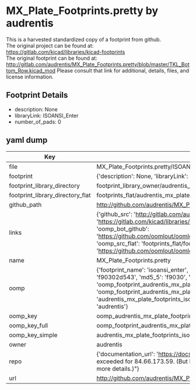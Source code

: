 # MX_Plate_Footprints.pretty by audrentis  
This is a harvested standardized copy of a footprint from github.  
The original project can be found at:  
https://gitlab.com/kicad/libraries/kicad-footprints  
The original footprint can be found at:
http://gitlab.com/audrentis/MX_Plate_Footprints.pretty/blob/master/TKL_Bottom_Row.kicad_mod
Please consult that link for additional, details, files, and license information.  
## Footprint Details
* description: None  
* libraryLink: ISOANSI_Enter  
* number_of_pads: 0  
## yaml dump  
| Key | Value |  
| --- | --- |  
| file | MX_Plate_Footprints.pretty/ISOANSI_Enter.kicad_mod |  
| footprint | {'description': None, 'libraryLink': 'ISOANSI_Enter', 'number_of_pads': 0} |  
| footprint_library_directory | footprint_library_owner/audrentis_MX_Plate_Footprints.pretty |  
| footprint_library_directory_flat | footprints_flat/audrentis_mx_plate_footprints_isoansi_enter/working |  
| github_path | http://github.com/audrentis/MX_Plate_Footprints.pretty/blob/master/ISOANSI_Enter.kicad_mod |  
| links | {'github_src': 'http://gitlab.com/audrentis/MX_Plate_Footprints.pretty/blob/master/TKL_Bottom_Row.kicad_mod', 'github_src_repo': 'https://gitlab.com/kicad/libraries/kicad-footprints', 'oomp_bot': 'footprints/audrentis_mx_plate_footprints_isoansi_enter/working', 'oomp_bot_github': 'https://github.com/oomlout/oomlout_oomp_footprint_bot/tree/main/footprints/audrentis_mx_plate_footprints_isoansi_enter/working', 'oomp_src_flat': 'footprints_flat/footprints_flat/audrentis_mx_plate_footprints_isoansi_enter/working', 'oomp_src_flat_github': 'https://github.com/oomlout/oomlout_oomp_footprint_src/tree/main/footprints_flat/audrentis_mx_plate_footprints_isoansi_enter/working'} |  
| name | MX_Plate_Footprints.pretty |  
| oomp | {'footprint_name': 'isoansi_enter', 'library_name': 'mx_plate_footprints', 'md5': 'f90302d54377ba249aa25e020ddcbb00', 'md5_10': 'f90302d543', 'md5_5': 'f9030', 'md5_6': 'f90302', 'oomp_key': 'oomp_audrentis_mx_plate_footprints_isoansi_enter', 'oomp_key_extra': 'oomp_footprint_audrentis_mx_plate_footprints_isoansi_enter', 'oomp_key_full': 'oomp_footprint_audrentis_mx_plate_footprints_isoansi_enter_f90302', 'oomp_key_simple': 'audrentis_mx_plate_footprints_isoansi_enter', 'original_filename': 'MX_Plate_Footprints.pretty/ISOANSI_Enter.kicad_mod', 'owner_name': 'audrentis'} |  
| oomp_key | oomp_audrentis_mx_plate_footprints_isoansi_enter |  
| oomp_key_full | oomp_footprint_audrentis_mx_plate_footprints_isoansi_enter |  
| oomp_key_simple | audrentis_mx_plate_footprints_isoansi_enter |  
| owner | audrentis |  
| repo | {'documentation_url': 'https://docs.github.com/rest/overview/resources-in-the-rest-api#rate-limiting', 'message': "API rate limit exceeded for 84.66.173.59. (But here's the good news: Authenticated requests get a higher rate limit. Check out the documentation for more details.)"} |  
| url | http://github.com/audrentis/MX_Plate_Footprints.pretty |  

